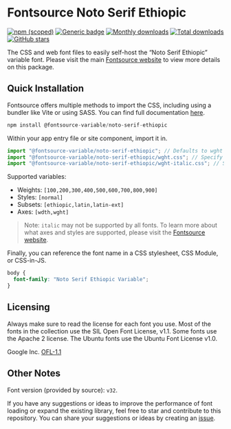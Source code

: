 # Fontsource Noto Serif Ethiopic

[![npm (scoped)](https://img.shields.io/npm/v/@fontsource-variable/noto-serif-ethiopic?color=brightgreen)](https://www.npmjs.com/package/@fontsource-variable/noto-serif-ethiopic) [![Generic badge](https://img.shields.io/badge/fontsource-passing-brightgreen)](https://github.com/fontsource/fontsource) [![Monthly downloads](https://badgen.net/npm/dm/@fontsource-variable/noto-serif-ethiopic)](https://github.com/fontsource/fontsource) [![Total downloads](https://badgen.net/npm/dt/@fontsource-variable/noto-serif-ethiopic)](https://github.com/fontsource/fontsource) [![GitHub stars](https://img.shields.io/github/stars/fontsource/fontsource.svg?style=social&label=Star)](https://github.com/fontsource/fontsource/stargazers)

The CSS and web font files to easily self-host the “Noto Serif Ethiopic” variable font. Please visit the main [Fontsource website](https://fontsource.org/fonts/noto-serif-ethiopic) to view more details on this package.

## Quick Installation

Fontsource offers multiple methods to import the CSS, including using a bundler like Vite or using SASS. You can find full documentation [here](https://fontsource.org/docs/getting-started/introduction).

```javascript
npm install @fontsource-variable/noto-serif-ethiopic
```

Within your app entry file or site component, import it in.

```javascript
import "@fontsource-variable/noto-serif-ethiopic"; // Defaults to wght axis
import "@fontsource-variable/noto-serif-ethiopic/wght.css"; // Specify axis
import "@fontsource-variable/noto-serif-ethiopic/wght-italic.css"; // Specify axis and style
```

Supported variables:
- Weights: `[100,200,300,400,500,600,700,800,900]`
- Styles: `[normal]`
- Subsets: `[ethiopic,latin,latin-ext]`
- Axes: `[wdth,wght]`

> Note: `italic` may not be supported by all fonts. To learn more about what axes and styles are supported, please visit the [Fontsource website](https://fontsource.org/fonts/noto-serif-ethiopic).

Finally, you can reference the font name in a CSS stylesheet, CSS Module, or CSS-in-JS.

```css
body {
  font-family: "Noto Serif Ethiopic Variable";
}
```

## Licensing
Always make sure to read the license for each font you use. Most of the fonts in the collection use the SIL Open Font License, v1.1. Some fonts use the Apache 2 license. The Ubuntu fonts use the Ubuntu Font License v1.0.

Google Inc.
[OFL-1.1](http://scripts.sil.org/OFL)

## Other Notes
Font version (provided by source): `v32`.

If you have any suggestions or ideas to improve the performance of font loading or expand the existing library, feel free to star and contribute to this repository. You can share your suggestions or ideas by creating an [issue](https://github.com/fontsource/fontsource/issues).